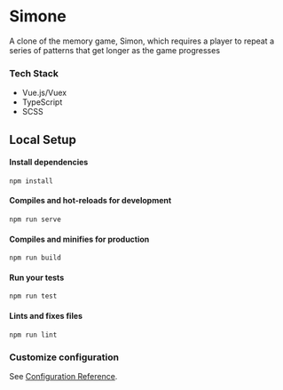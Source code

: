 # Simone

A clone of the memory game, Simon, which requires a player to repeat a series of patterns that get longer as the game progresses

### Tech Stack

- Vue.js/Vuex
- TypeScript
- SCSS

## Local Setup

#### Install dependencies
```
npm install
```

#### Compiles and hot-reloads for development
```
npm run serve
```

#### Compiles and minifies for production
```
npm run build
```

#### Run your tests
```
npm run test
```

#### Lints and fixes files
```
npm run lint
```

### Customize configuration
See [Configuration Reference](https://cli.vuejs.org/config/).
